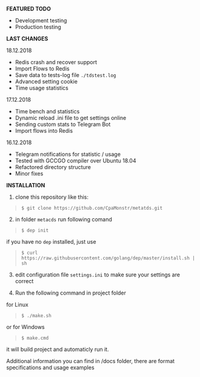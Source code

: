 __FEATURED TODO__
+ Development testing
+ Production testing

__LAST CHANGES__

18.12.2018
+ Redis crash and recover support
+ Import Flows to Redis
+ Save data to tests-log file `./tdstest.log`
+ Advanced setting cookie
+ Time usage statistics

17.12.2018
+ Time bench and statistics
+ Dynamic reload .ini file to get settings online
+ Sending custom stats to Telegram Bot
+ Import flows into Redis

16.12.2018
+ Telegram notifications for statistic / usage
+ Tested with GCCGO compiler over Ubuntu 18.04
+ Refactored directory structure
+ Minor fixes

__INSTALLATION__

1. clone this repository like this:
> `$ git clone https://github.com/CpaMonstr/metatds.git`

2. in folder `metacds` run following comand
> `$ dep init`

if you have no `dep` installed, just use
> `$ curl https://raw.githubusercontent.com/golang/dep/master/install.sh | sh`

3. edit configuration file `settings.ini` to make sure
your settings are correct

4. Run the following command in project folder

for Linux
> `$ ./make.sh` 

or for Windows
> `$ make.cmd`

it will build project and automaticly run it.

Additional information you can find in /docs folder,
there are format specifications and usage examples
